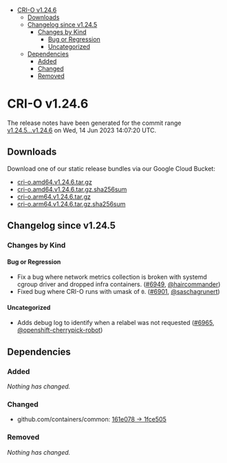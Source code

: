 - [CRI-O v1.24.6](#cri-o-v1246)
  - [Downloads](#downloads)
  - [Changelog since v1.24.5](#changelog-since-v1245)
    - [Changes by Kind](#changes-by-kind)
      - [Bug or Regression](#bug-or-regression)
      - [Uncategorized](#uncategorized)
  - [Dependencies](#dependencies)
    - [Added](#added)
    - [Changed](#changed)
    - [Removed](#removed)

# CRI-O v1.24.6

The release notes have been generated for the commit range
[v1.24.5...v1.24.6](https://github.com/cri-o/cri-o/compare/v1.24.5...v1.24.6) on Wed, 14 Jun 2023 14:07:20 UTC.

## Downloads

Download one of our static release bundles via our Google Cloud Bucket:

- [cri-o.amd64.v1.24.6.tar.gz](https://storage.googleapis.com/cri-o/artifacts/cri-o.amd64.v1.24.6.tar.gz)
- [cri-o.amd64.v1.24.6.tar.gz.sha256sum](https://storage.googleapis.com/cri-o/artifacts/cri-o.amd64.v1.24.6.tar.gz.sha256sum)
- [cri-o.arm64.v1.24.6.tar.gz](https://storage.googleapis.com/cri-o/artifacts/cri-o.arm64.v1.24.6.tar.gz)
- [cri-o.arm64.v1.24.6.tar.gz.sha256sum](https://storage.googleapis.com/cri-o/artifacts/cri-o.arm64.v1.24.6.tar.gz.sha256sum)

## Changelog since v1.24.5

### Changes by Kind

#### Bug or Regression
 - Fix a bug where network metrics collection is broken with systemd cgroup driver and dropped infra containers. ([#6949](https://github.com/cri-o/cri-o/pull/6949), [@haircommander](https://github.com/haircommander))
 - Fixed bug where CRI-O runs with umask of `0`. ([#6901](https://github.com/cri-o/cri-o/pull/6901), [@saschagrunert](https://github.com/saschagrunert))

#### Uncategorized
 - Adds debug log to identify when a relabel was not requested ([#6965](https://github.com/cri-o/cri-o/pull/6965), [@openshift-cherrypick-robot](https://github.com/openshift-cherrypick-robot))

## Dependencies

### Added
_Nothing has changed._

### Changed
- github.com/containers/common: [161e078 → 1fce505](https://github.com/containers/common/compare/161e078...1fce505)

### Removed
_Nothing has changed._
